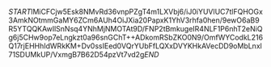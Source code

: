$START$lMiCFCjw5Esk8NMvRd36vnpPZgT4m1LXVbj6/iJ0iYUVlUC7tlFQHOGx3AmkNOtmmGaMY6ZCm6AUh4OiJXia20PapxK1YhV3rhfa0hen/9ewO6aB9R5YTQQKAwIlSnNsq4YNhMjNMOTAt9D/FNP2tBmkugeIR4NLF1P6nhT2eNiQg6j5CHw9op7eLngkzt0a96snGChT++ADkomRSbZKO0N9/OmfWYCodkL216Q17rjEHHhIdWRkKM+Dv0ssIEed0VQrYUbFfLQXxDVYKHkAVecDD9oMbLnxl71SDUMkUP/VxmgB7B62D54pzVt7vd2g$END$